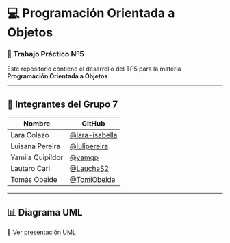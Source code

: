 # 💻 Programación Orientada a Objetos  
### 🧠 Trabajo Práctico Nº5

Este repositorio contiene el desarrollo del TP5 para la materia **Programación Orientada a Objetos**

---

## 👥 Integrantes del Grupo 7

| Nombre             | GitHub                                      |
|--------------------|---------------------------------------------|
| Lara Colazo        | [@lara-isabella](https://github.com/lara-isabella) |
| Luisana Pereira    | [@lulipereira](https://github.com/lulipereira)     |
| Yamila Quipildor   | [@yamqp](https://github.com/yamqp)                 |
| Lautaro Cari       | [@LauchaS2](https://github.com/LauchaS2)          |
| Tomás Obeide       | [@TomiObeide](https://github.com/TomiObeide)      |

---

## 📊 Diagrama UML

🔗 [Ver presentación UML ](https://docs.google.com/presentation/d/1jAJyx42SHwkngQR4BkbFSzB3GFxNHtP36lT8uZ9hqAA/edit?usp=sharing)
